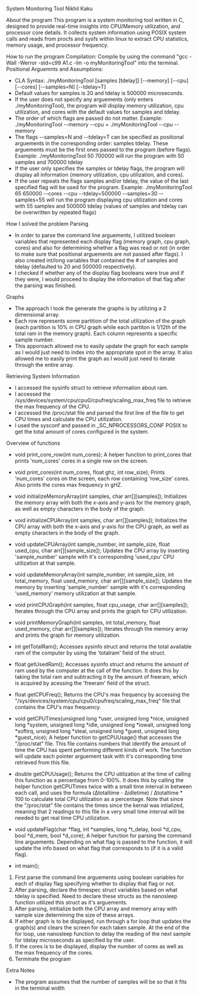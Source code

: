 System Monitoring Tool
Nikhil Kaku

About the program
This program is a system monitoring tool written in C, designed to provide real-time insights into CPU/Memory utilization, and processor core details. It collects system information using POSIX system calls and reads from procfs and sysfs within linux to extract CPU statistics, memory usage, and processor frequency.

How to run the program
Compilation: Compile by using the command "gcc -Wall -Werror -std=c99 A1.c -lm -o myMonitoringTool" into the terminal.
Positional Arguemnts and Assumptions:
- CLA Syntax: ./myMonitoringTool [samples [tdelay]] [--memory] [--cpu] [--cores] [--samples=N] [--tdelay=T]
- Default values for samples is 20 and tdelay is 500000 microseconds.
- If the user does not specify any arguements (only enters ./myMonitoringTool), the program will display memory utilization, cpu utilization, and cores with the default values for samples and tdelay.
- The order of which flags are passed do not matter.
Example: ./myMonitoringTool --memory --cpu = ./myMonitoringTool --cpu --memory
- The flags --samples=N and --tdelay=T can be specified as positional arguements in the corresponding order: samples tdelay. These arguements must be the first ones passed to the program (before flags).
Example: ./myMonitoringTool 50 700000 will run the program with 50 samples and 700000 tdelay
- If the user only specifies the samples or tdelay flags, the program will display all information (memory utilization, cpu utilization, and cores).
- If the user repeats the flags samples and/or tdelay, the value of the last specified flag will be used for the program.
Example: ./myMonitoringTool 65 650000 --cores --cpu --tdelay=500000 --samples=30 --samples=55 will run the program displaying cpu utilization and cores with 55 samples and 500000 tdelay (values of samples and tdelay can be overwritten by repeated flags)


How I solved the problem
Parsing
- In order to parse the command line arguements, I utilized boolean variables that represented each display flag (memory graph, cpu graph, cores) and also for determining whether a flag was read or not (in order to make sure that positional arguements are not passed after flags). I also created int/long variables that contained the # of samples and tdelay (defaulted to 20 and 500000 respectively).
- I checked if whether any of the display flag booleans were true and if they were, I would proceed to display the information of that flag after the parsing was finished.

Graphs
- The approach I took the generate the graphs is by utilizing a 2 dimensional array.
- Each row represents some partition of the total utilization of the graph (each partition is 10% in CPU graph while each partiton is 1/12th of the total ram in the memory graph). Each column represents a specific sample number.
- This apporoach allowed me to easily update the graph for each sample as I would just need to index into the appropriate spot in the array. It also allowed me to easily print the graph as I would just need to iterate through the entire array.

Retrieving System Information
- I accessed the sysinfo struct to retrieve information about ram.
- I accessed the /sys/devices/system/cpu/cpu0/cpufreq/scaling_max_freq file to retrieve the max frequency of the CPU.
- I accessed the /proc/stat file and parsed the first line of the file to get CPU times and calculate the CPU utilization.
- I used the sysconf and passed in _SC_NPROCESSORS_CONF POSIX to get the total amount of cores configured in the system.

Overview of functions
- void print_core_row(int num_cores);
A helper function to print_cores that prints 'num_cores' cores in a single row on the screen.

- void print_cores(int num_cores, float ghz, int row_size);
Prints 'num_cores' cores on the screen, each row containing 'row_size' cores. Also prints the cores max frequency in gHZ.

- void initializeMemoryArray(int samples, char arr[][samples]);
Initializes the memory array with both the x-axis and y-axis for the memory graph, as well as empty characters in the body of the graph.

- void initializeCPUArray(int samples, char arr[][samples]);
Initializes the CPU array with both the x-axis and y-axis for the CPU graph, as well as empty characters in the body of the graph.

- void updateCPUArray(int sample_number, int sample_size, float used_cpu, char arr[][sample_size]);
Updates the CPU array by inserting 'sample_number' sample with it's corresponding 'used_cpu' CPU utilization at that sample.

- void updateMemoryArray(int sample_number, int sample_size, int total_memory, float used_memory, char arr[][sample_size]);
Updates the memory by inserting 'sample_number' sample with it's corresponding 'used_memory' memory utilization at that sample.

- void printCPUGraph(int samples, float cpu_usage, char arr[][samples]);
Iterates through the CPU array and prints the graph for CPU utilization.

- void printMemoryGraph(int samples, int total_memory, float used_memory, char arr[][samples]);
Iterates through the memory array and prints the graph for memory utilization.

- int getTotalRam();
Accesses sysinfo struct and returns the total available ram of the computer by using the 'totalram' field of the struct.

- float getUsedRam();
Accesses sysinfo struct and returns the amount of ram used by the computer at the call of the function.
It does this by taking the total ram and subtracting it by the amount of freeram, which is acquired by acessing the 'freeram' field of the struct.

- float getCPUFreq();
Returns the CPU's max frequency by accessing the "/sys/devices/system/cpu/cpu0/cpufreq/scaling_max_freq" file that contains the CPU's max frequency.

- void getCPUTimes(unsigned long *user, unsigned long *nice, unsigned long *system, unsigned long *idle, unsigned long *iowait,
                unsigned long *softirq, unsigned long *steal, unsigned long *guest, unsigned long *guest_nice);
A helper function to getCPUUsage() that accesses the "/proc/stat" file. This file contains numbers that identify the amount of time the CPU has spent performing different kinds of work. The function will update each pointer arguement task with it's corresponding time retrieved from this file. 

- double getCPUUsage();
Returns the CPU utilization  at the time of calling this function as a percentage from 0-100%. It does this by calling the helper function getCPUTimes twice with a small time interval in between each call, and uses the formula (Δtotaltime - Δidletime) / Δtotaltime * 100 to calculate total CPU utilization as a percentage. Note that since the "/proc/stat" file contains the times since the kernal was intialized, meaning that 2 readings to this file in a very small time interval will be needed to get real time CPU utilization.

- void updateFlag(char *flag, int *samples, long *t_delay, bool *d_cpu, bool *d_mem, bool *d_core);
A helper function for parsing the command line arguements. Depending on what flag is passed to the function, it will update the info based on what flag that corresponds to (if it is a valid flag).

- int main();
1. First parse the command line arguements using boolean variables for each of display flag specifying whether to display that flag or not.
2. After parsing, declare the timespec struct variables based on what tdelay is specified. Need to declare these structs as the nanosleep function utilized this struct as it's arguements.
3. After parsing, intitialize both the CPU array and memory array with sample size determining the size of these arrays.
4. If either graph is to be displayed, run through a for loop that updates the graph(s) and clears the screen for each taken sample. At the end of the for loop, use nanosleep function to delay the reading of the next sample for tdelay microseconds as specified by the user.
5. If the cores is to be displayed, display the number of cores as well as the max frequency of the cores. 
6. Terminate the program

Extra Notes
- The program assumes that the number of samples will be so that it fits in the terminal width

